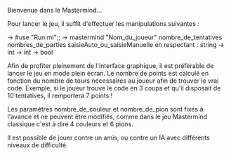 Bienvenue dans le Mastermind...

Pour lancer le jeu, il suffit d'effectuer les manipulations suivantes : 

-> #use "Run.ml";;
-> mastermind "Nom_du_joueur" nombre_de_tentatives nombres_de_parties saisieAuto_ou_saisieManuelle en respectant : string -> int -> int -> bool 

Afin de profiter pleinement de l'interface graphique, il est préfèrable de lancer le jeu en mode plein écran.
Le nombre de points est calculé en fonction du nombre de tours nécessaires au joueur afin de trouver le vrai code. Exemple, si le joueur trouve le code en 3 coups et qu'il 
disposait de 10 tentatives, il remportera 7 points !

Les paramètres nombre_de_couleur et nombre_de_pion sont fixés à l'avance et ne peuvent être modifiés,
comme dans le jeu Mastermind classique c'est à dire 4 couleurs et 6 pions.

Il est possible de jouer contre un amis, ou contre un IA avec différents niveaux de difficulté. 


		
